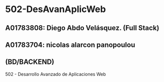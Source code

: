 # 502-DesAvanAplicWeb


## A01783808: Diego Abdo Velásquez. (Full Stack)
## A01783704: nicolas alarcon panopoulou
## (BD/BACKEND)



502 - Desarrollo Avanzado de Aplicaciones Web
